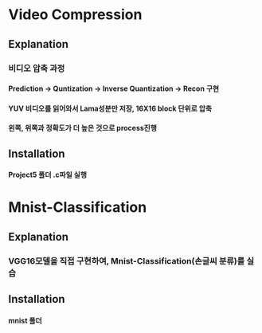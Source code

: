# Video Compression

## Explanation
### 비디오 압축 과정
#### Prediction -> Quntization -> Inverse Quantization -> Recon 구현

#### YUV 비디오를 읽어와서 Lama성분만 저장, 16X16 block 단위로 압축
#### 왼쪽, 위쪽과 정확도가 더 높은 것으로 process진행

## Installation
#### Project5 폴더 .c파일 실행


# Mnist-Classification

## Explanation
### VGG16모델을 직접 구현하여, Mnist-Classification(손글씨 분류)를 실습

## Installation
#### mnist 폴더
